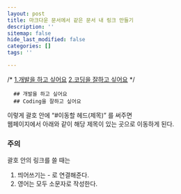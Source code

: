 ```yaml
---
layout: post
title: 마크다운 문서에서 같은 문서 내 링크 만들기
description: ''
sitemap: false
hide_last_modified: false
categories: []
tags: ''

---
```

/*
[1.개발을 하고 싶어요](#개발을-하고-싶어요)
[2.코딩을 잘하고 싶어요](#coding을-잘하고-싶어요)
*/
    
      ## 개발을 하고 싶어요
      ## Coding을 잘하고 싶어요

이렇게 괄호 안에 “#이동할 헤드(제목)” 를 써주면  
웹페이지에서 아래와 같이 해당 제목이 있는 곳으로 이동하게 된다.

### 주의

괄호 안의 링크를 쓸 때는

1. 띄어쓰기는 - 로 연결해준다.
2. 영어는 모두 소문자로 작성한다.